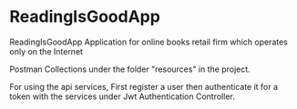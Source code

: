 # ReadingIsGoodApp
ReadingIsGoodApp Application for online books retail firm which operates only on the Internet

Postman Collections under the folder "resources" in the project.

For using the api services,
First register a user then authenticate it for a token with the services under Jwt Authentication Controller.
